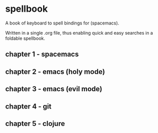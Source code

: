 # spellbook
A book of keyboard to spell bindings for (spacemacs).

Written in a single .org file, thus enabling quick and easy searches in a foldable spellbook.

## chapter 1 - spacemacs
## chapter 2 - emacs (holy mode)
## chapter 3 - emacs (evil mode)
## chapter 4 - git 
## chapter 5 - clojure
